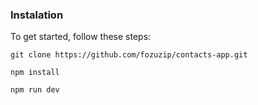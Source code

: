 ### Instalation

To get started, follow these steps:

`git clone https://github.com/fozuzip/contacts-app.git`

`npm install`

`npm run dev`
